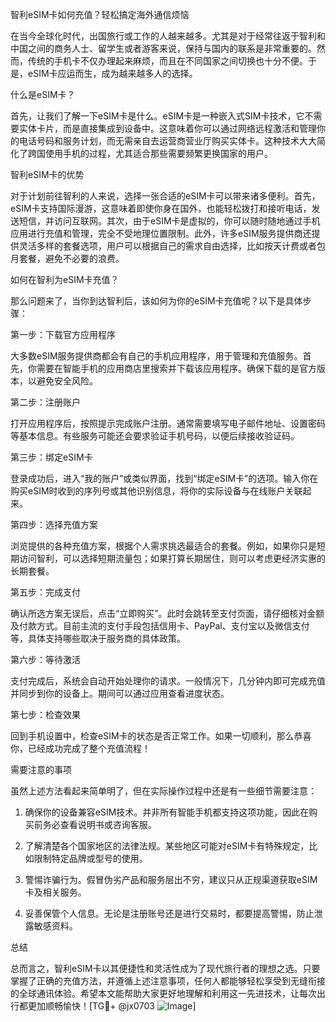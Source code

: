 智利eSIM卡如何充值？轻松搞定海外通信烦恼

在当今全球化时代，出国旅行或工作的人越来越多。尤其是对于经常往返于智利和中国之间的商务人士、留学生或者游客来说，保持与国内的联系是非常重要的。然而，传统的手机卡不仅办理起来麻烦，而且在不同国家之间切换也十分不便。于是，eSIM卡应运而生，成为越来越多人的选择。

什么是eSIM卡？

首先，让我们了解一下eSIM卡是什么。eSIM卡是一种嵌入式SIM卡技术，它不需要实体卡片，而是直接集成到设备中。这意味着你可以通过网络远程激活和管理你的电话号码和服务计划，而无需亲自去运营商营业厅购买实体卡。这种技术大大简化了跨国使用手机的过程，尤其适合那些需要频繁更换国家的用户。

智利eSIM卡的优势

对于计划前往智利的人来说，选择一张合适的eSIM卡可以带来诸多便利。首先，eSIM卡支持国际漫游，这意味着即使你身在国外，也能轻松拨打和接听电话，发送短信，并访问互联网。其次，由于eSIM卡是虚拟的，你可以随时随地通过手机应用进行充值和管理，完全不受地理位置限制。此外，许多eSIM服务提供商还提供灵活多样的套餐选项，用户可以根据自己的需求自由选择，比如按天计费或者包月套餐，避免不必要的浪费。

如何在智利为eSIM卡充值？

那么问题来了，当你到达智利后，该如何为你的eSIM卡充值呢？以下是具体步骤：

第一步：下载官方应用程序

大多数eSIM服务提供商都会有自己的手机应用程序，用于管理和充值服务。首先，你需要在智能手机的应用商店里搜索并下载该应用程序。确保下载的是官方版本，以避免安全风险。

第二步：注册账户

打开应用程序后，按照提示完成账户注册。通常需要填写电子邮件地址、设置密码等基本信息。有些服务可能还会要求验证手机号码，以便后续接收验证码。

第三步：绑定eSIM卡

登录成功后，进入“我的账户”或类似界面，找到“绑定eSIM卡”的选项。输入你在购买eSIM时收到的序列号或其他识别信息，将你的实际设备与在线账户关联起来。

第四步：选择充值方案

浏览提供的各种充值方案，根据个人需求挑选最适合的套餐。例如，如果你只是短期访问智利，可以选择短期流量包；如果打算长期居住，则可以考虑更经济实惠的长期套餐。

第五步：完成支付

确认所选方案无误后，点击“立即购买”。此时会跳转至支付页面，请仔细核对金额及付款方式。目前主流的支付手段包括信用卡、PayPal、支付宝以及微信支付等，具体支持哪些取决于服务商的具体政策。

第六步：等待激活

支付完成后，系统会自动开始处理你的请求。一般情况下，几分钟内即可完成充值并同步到你的设备上。期间可以通过应用查看进度状态。

第七步：检查效果

回到手机设置中，检查eSIM卡的状态是否正常工作。如果一切顺利，那么恭喜你，已经成功完成了整个充值流程！

需要注意的事项

虽然上述方法看起来简单明了，但在实际操作过程中还是有一些细节需要注意：

1. 确保你的设备兼容eSIM技术。并非所有智能手机都支持这项功能，因此在购买前务必查看说明书或咨询客服。
   
2. 了解清楚各个国家地区的法律法规。某些地区可能对eSIM卡有特殊规定，比如限制特定品牌或型号的使用。
   
3. 警惕诈骗行为。假冒伪劣产品和服务层出不穷，建议只从正规渠道获取eSIM卡及相关服务。
   
4. 妥善保管个人信息。无论是注册账号还是进行交易时，都要提高警惕，防止泄露敏感资料。

总结

总而言之，智利eSIM卡以其便捷性和灵活性成为了现代旅行者的理想之选。只要掌握了正确的充值方法，并遵循上述注意事项，任何人都能够轻松享受到无缝衔接的全球通讯体验。希望本文能帮助大家更好地理解和利用这一先进技术，让每次出行都更加顺畅愉快！[TG💪+ @jx0703 ![Image](https://github.com/user-attachments/assets/dbca1d08-cadb-493c-b0ec-ad6f7a83f270)]